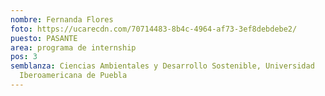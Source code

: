 ```yaml
---
nombre: Fernanda Flores
foto: https://ucarecdn.com/70714483-8b4c-4964-af73-3ef8debdebe2/
puesto: PASANTE
area: programa de internship
pos: 3
semblanza: Ciencias Ambientales y Desarrollo Sostenible, Universidad
  Iberoamericana de Puebla
---
```

